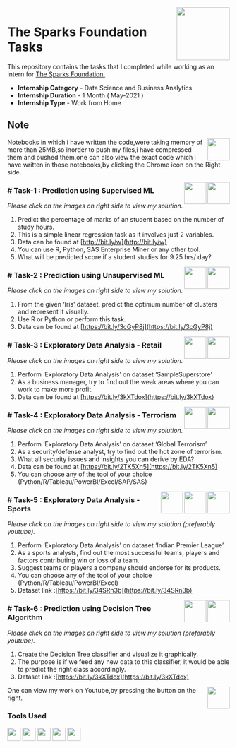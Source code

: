 <img align = right height = 120 width = 120 src = https://www.thesparksfoundationsingapore.org/images/logo_small.png>

#  The Sparks Foundation Tasks


This repository contains the tasks that I completed while working as an intern for [The Sparks Foundation.](https://www.thesparksfoundationsingapore.org/)
- **Internship Category** - Data Science and Business Analytics
- **Internship Duration** - 1 Month ( May-2021 )
- **Internship Type** - Work from Home


## Note


[<img align = right height = 50 width = 50 src = "https://www.vhv.rs/dpng/d/451-4511009_cool-chrome-transparent-custom-google-chrome-logo-hd.png">](https://mv1249.github.io/)


Notebooks in which i have written the code,were taking memory of more than 25MB,so inorder to push my files,i have compressed them and pushed them,one can also view the exact code which i have written in those notebooks,by clicking the Chrome icon on the Right side.


[<img align = right height = 50 width = 50 src = "https://edent.github.io/SuperTinyIcons/images/svg/github.svg">](https://github.com/mv1249/Sparks-Foundation-Tasks/blob/main/Task%201.rar)

[<img align = right height = 50 width = 50 src = "https://www.vhv.rs/dpng/d/451-4511009_cool-chrome-transparent-custom-google-chrome-logo-hd.png">](https://mv1249.github.io/Task1.html)

### # Task-1 : Prediction using Supervised ML 
_Please click on the images on right side to view my solution._

1. Predict the percentage of marks of an student based on the number of study hours.
1. This is a simple linear regression task as it involves just 2 variables.
1. Data can be found at [http://bit.ly/w](http://bit.ly/w)
1. You can use R, Python, SAS Enterprise Miner or any other tool.
1. What will be predicted score if a student studies for 9.25 hrs/ day?


[<img align = right height = 50 width = 50 src = "https://edent.github.io/SuperTinyIcons/images/svg/github.svg">](https://github.com/mv1249/Sparks-Foundation-Tasks/blob/main/Task%202.rar)

[<img align = right height = 50 width = 50 src = "https://www.vhv.rs/dpng/d/451-4511009_cool-chrome-transparent-custom-google-chrome-logo-hd.png">](https://mv1249.github.io/Task2.html)

### # Task-2 : Prediction using Unsupervised ML 
_Please click on the images on right side to view my solution._

1. From the given ‘Iris’ dataset, predict the optimum number of clusters and represent it visually.
2. Use R or Python or perform this task.
3. Data can be found at [https://bit.ly/3cGyP8j](https://bit.ly/3cGyP8j)


[<img align = right height = 50 width = 50 src = "https://edent.github.io/SuperTinyIcons/images/svg/github.svg">](https://github.com/mv1249/Sparks-Foundation-Tasks/blob/main/Task%203.rar)

[<img align = right height = 50 width = 50 src = "https://www.vhv.rs/dpng/d/451-4511009_cool-chrome-transparent-custom-google-chrome-logo-hd.png">](https://mv1249.github.io/Task3.html)


### # Task-3 : Exploratory Data Analysis - Retail
_Please click on the images on right side to view my solution._

1. Perform ‘Exploratory Data Analysis’ on dataset ‘SampleSuperstore’
2. As a business manager, try to find out the weak areas where you can work to make more profit.
3. Data can be found at [https://bit.ly/3kXTdox](https://bit.ly/3kXTdox)


[<img align = right height = 50 width = 50 src = "https://edent.github.io/SuperTinyIcons/images/svg/github.svg">](https://github.com/mv1249/Sparks-Foundation-Tasks/blob/main/Task%204.rar)

[<img align = right height = 50 width = 50 src = "https://www.vhv.rs/dpng/d/451-4511009_cool-chrome-transparent-custom-google-chrome-logo-hd.png">](https://mv1249.github.io/Task4.html)


### # Task-4 : Exploratory Data Analysis - Terrorism
_Please click on the images on right side to view my solution._ 


1. Perform ‘Exploratory Data Analysis’ on dataset ‘Global Terrorism’
2. As a security/defense analyst, try to find out the hot zone of terrorism.
3. What all security issues and insights you can derive by EDA?
4. Data can be found at [https://bit.ly/2TK5Xn5](https://bit.ly/2TK5Xn5) 
5. You can choose any of the tool of your choice (Python/R/Tableau/PowerBI/Excel/SAP/SAS)


[<img align = right height = 50 width = 50 src = "https://edent.github.io/SuperTinyIcons/images/svg/github.svg">](https://github.com/mv1249/Sparks-Foundation-Tasks/blob/main/Task%205.rar)


[<img align = right height = 50 width = 50 src = "https://www.vhv.rs/dpng/d/451-4511009_cool-chrome-transparent-custom-google-chrome-logo-hd.png">](https://mv1249.github.io/Task5part2)


[<img align = right height = 50 width = 50 src = "https://www.vhv.rs/dpng/d/451-4511009_cool-chrome-transparent-custom-google-chrome-logo-hd.png">](https://mv1249.github.io/Task5part1.html)


### # Task-5 : Exploratory Data Analysis - Sports
_Please click on the images on right side to view my solution (preferably youtube)._

1. Perform ‘Exploratory Data Analysis’ on dataset ‘Indian Premier League’
2. As a sports analysts, find out the most successful teams, players and factors
contributing win or loss of a team.
3. Suggest teams or players a company should endorse for its products.
4. You can choose any of the tool of your choice (Python/R/Tableau/PowerBI/Excel)
5. Dataset link :[https://bit.ly/34SRn3b](https://bit.ly/34SRn3b)



[<img align = right height = 50 width = 50 src = "https://edent.github.io/SuperTinyIcons/images/svg/github.svg">](https://github.com/mv1249/Sparks-Foundation-Tasks/blob/main/Task%206.rar)

[<img align = right height = 50 width = 50 src = "https://www.vhv.rs/dpng/d/451-4511009_cool-chrome-transparent-custom-google-chrome-logo-hd.png">](https://mv1249.github.io/Task6.html)

### # Task-6 : Prediction using Decision Tree Algorithm
_Please click on the images on right side to view my solution (preferably youtube)._

1. Create the Decision Tree classifier and visualize it graphically.
2. The purpose is if we feed any new data to this classifier, it would be able to
predict the right class accordingly.
3. Dataset link :[https://bit.ly/3kXTdox](https://bit.ly/3kXTdox)


[<img align = right height = 50 width = 50 src = https://cdn4.iconfinder.com/data/icons/social-media-and-logos-11/32/Logo_Youtube-512.png>](https://youtu.be/PLASL3p3i3Y)
One can view my work on Youtube,by pressing the button on the right.

 ### Tools Used
 
 <code><img height="30" src="https://raw.githubusercontent.com/numpy/numpy/7e7f4adab814b223f7f917369a72757cd28b10cb/branding/icons/numpylogo.svg"></code>
<code><img height="30" src="https://raw.githubusercontent.com/pandas-dev/pandas/761bceb77d44aa63b71dda43ca46e8fd4b9d7422/web/pandas/static/img/pandas.svg"></code>
<code><img height="30" src="https://matplotlib.org/_static/logo2.svg"></code>
<code><img height="30" src="https://upload.wikimedia.org/wikipedia/commons/thumb/0/05/Scikit_learn_logo_small.svg/1280px-Scikit_learn_logo_small.svg.png"></code>
<code><img height="30" src="https://statisfaction.files.wordpress.com/2016/06/plotly_logo_for_digital_final_6.png?w=359&resize=359%2C400#038;h=400"></code>


 
